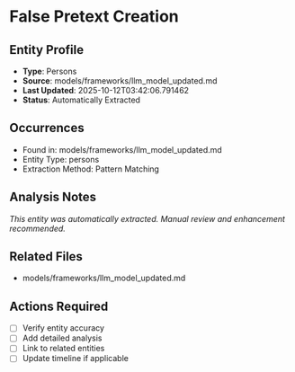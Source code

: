 # False Pretext Creation

## Entity Profile
- **Type**: Persons
- **Source**: models/frameworks/llm_model_updated.md
- **Last Updated**: 2025-10-12T03:42:06.791462
- **Status**: Automatically Extracted

## Occurrences
- Found in: models/frameworks/llm_model_updated.md
- Entity Type: persons
- Extraction Method: Pattern Matching

## Analysis Notes
*This entity was automatically extracted. Manual review and enhancement recommended.*

## Related Files
- models/frameworks/llm_model_updated.md

## Actions Required
- [ ] Verify entity accuracy
- [ ] Add detailed analysis
- [ ] Link to related entities
- [ ] Update timeline if applicable
